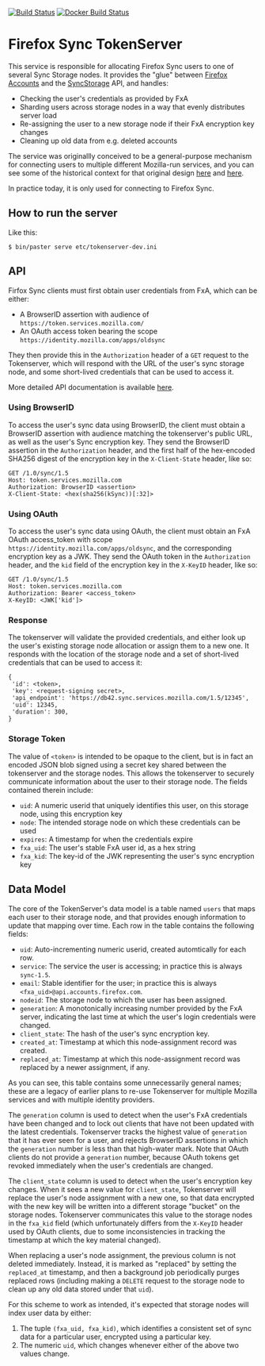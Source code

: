 [![Build Status](https://travis-ci.org/mozilla-services/tokenserver.png?branch=master)](https://travis-ci.org/mozilla-services/tokenserver)
[![Docker Build Status](https://circleci.com/gh/mozilla-services/tokenserver/tree/master.svg?style=shield&circle-token=0fdb6d8d80e18f180132ea25cf9f75a38828591a)](https://circleci.com/gh/mozilla-services/tokenserver)

# Firefox Sync TokenServer

This service is responsible for allocating Firefox Sync users to one of several Sync Storage nodes.
It provides the "glue" between [Firefox Accounts](https://github.com/mozilla/fxa/) and the
[SyncStorage](https://github.com/mozilla-services/server-syncstorage) API, and handles:

* Checking the user's credentials as provided by FxA
* Sharding users across storage nodes in a way that evenly distributes server load
* Re-assigning the user to a new storage node if their FxA encryption key changes
* Cleaning up old data from e.g. deleted accounts

The service was originallly conceived to be a general-purpose mechanism for connecting users
to multiple different Mozilla-run services, and you can see some of the historical context
for that original design [here](https://wiki.mozilla.org/Services/Sagrada/TokenServer)
and [here](https://mozilla-services.readthedocs.io/en/latest/token/index.html).

In practice today, it is only used for connecting to Firefox Sync.

## How to run the server

Like this:

    $ bin/paster serve etc/tokenserver-dev.ini

## API

Firfox Sync clients must first obtain user credentials from FxA, which can be either:

* A BrowserID assertion with audience of `https://token.services.mozilla.com/`
* An OAuth access token bearing the scope `https://identity.mozilla.com/apps/oldsync`

They then provide this in the `Authorization` header of a `GET` request to the Tokenserver,
which will respond with the URL of the user's sync storage node, and some short-lived credentials
that can be used to access it.

More detailed API documentation is available [here](https://mozilla-services.readthedocs.io/en/latest/token/apis.html).

### Using BrowserID

To access the user's sync data using BrowserID, the client must obtain a BrowserID assertion
with audience matching the tokenserver's public URL, as well as the user's Sync encryption key.
They send the BrowserID assertion in the `Authorization` header, and the first half of the
hex-encoded SHA256 digest of the encryption key in the `X-Client-State` header, like so:
```
GET /1.0/sync/1.5
Host: token.services.mozilla.com
Authorization: BrowserID <assertion>
X-Client-State: <hex(sha256(kSync))[:32]>
```

### Using OAuth

To access the user's sync data using OAuth, the client must obtain an FxA OAuth access_token
with scope `https://identity.mozilla.com/apps/oldsync`, and the corresponding encryption key
as a JWK. They send the OAuth token in the `Authorization` header, and the `kid` field of the
encryption key in the `X-KeyID` header, like so:

```
GET /1.0/sync/1.5
Host: token.services.mozilla.com
Authorization: Bearer <access_token>
X-KeyID: <JWK['kid']>
```

### Response

The tokenserver will validate the provided credentials, and either look up the user's existing
storage node allocation or assign them to a new one.  It responds with the location of the
storage node and a set of short-lived credentials that can be used to access it:

```
{
 'id': <token>,
 'key': <request-signing secret>,
 'api_endpoint': 'https://db42.sync.services.mozilla.com/1.5/12345',
 'uid': 12345,
 'duration': 300,
}
```

### Storage Token

The value of `<token>` is intended to be opaque to the client, but is in fact an encoded JSON blob
signed using a secret key shared between the tokenserver and the storage nodes.  This allows
the tokenserver to securely communicate information about the user to their storage node.
The fields contained therein include:

* `uid`: A numeric userid that uniquely identifies this user, on this storage node, using this encryption key
* `node`: The intended storage node on which these credentials can be used
* `expires`: A timestamp for when the credentials expire
* `fxa_uid`: The user's stable FxA user id, as a hex string
* `fxa_kid`: The key-id of the JWK representing the user's sync encryption key


## Data Model

The core of the TokenServer's data model is a table named `users` that maps each user to their storage
node, and that provides enough information to update that mapping over time.  Each row in the table
contains the following fields:

* `uid`: Auto-incrementing numeric userid, created automtically for each row.
* `service`: The service the user is accessing; in practice this is always `sync-1.5`.
* `email`: Stable identifier for the user; in practice this is always `<fxa_uid>@api.accounts.firefox.com`.
* `nodeid`: The storage node to which the user has been assigned.
* `generation`: A monotonically increasing number provided by the FxA server, indicating
                the last time at which the user's login credentials were changed.
* `client_state`: The hash of the user's sync encryption key.
* `created_at`: Timestamp at which this node-assignment record was created.
* `replaced_at`: Timestamp at which this node-assignment record was replaced by a newer assignment, if any.

As you can see, this table contains some unnecessarily general names; these are a legacy of earlier plans
to re-use Tokenserver for multiple Mozilla services and with multiple identity providers.

The `generation` column is used to detect when the user's FxA credentials have been changed
and to lock out clients that have not been updated with the latest credentials.
Tokenserver tracks the highest value of `generation` that it has ever seen for a user,
and rejects BrowserID assertions in which the `generation` number is less than that high-water mark.
Note that OAuth clients do not provide a `generation` number, because OAuth tokens get
revoked immediately when the user's credentials are changed.

The `client_state` column is used to detect when the user's encryption key changes.
When it sees a new value for `client_state`, Tokenserver will replace the user's node assignment
with a new one, so that data encrypted with the new key will be written into a different
storage "bucket" on the storage nodes. Tokenserver communicates this value to the storage nodes
in the `fxa_kid` field (which unfortunately differs from the `X-KeyID` header used by OAuth clients,
due to some inconsistencies in tracking the timestamp at which the key material changed).

When replacing a user's node assignment, the previous column is not deleted immediately.
Instead, it is marked as "replaced" by setting the `replaced_at` timestamp, and then a background
job periodically purges replaced rows (including making a `DELETE` request to the storage node
to clean up any old data stored under that `uid`).

For this scheme to work as intended, it's expected that storage nodes will index user data by either:

1. The tuple `(fxa_uid, fxa_kid)`, which identifies a consistent set of sync data for a particular
   user, encrypted using a particular key.
2. The numeric `uid`, which changes whenever either of the above two values change.